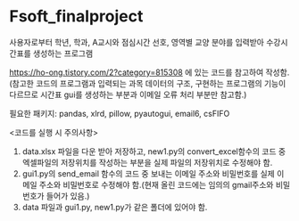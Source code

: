 # Fsoft_finalproject
사용자로부터 학년, 학과, A교시와 점심시간 선호, 영역별 교양 분야를 입력받아 수강시간표를 생성하는 프로그램

https://ho-ong.tistory.com/2?category=815308 에 있는 코드를 참고하여 작성함.
(참고한 코드의 프로그램과 입력되는 과목 데이터의 구조, 구현하는 프로그램의 기능이 다르므로 시간표 gui를 생성하는 부분과 이메일 오류 처리 부분만 참고함.)

필요한 패키지: pandas, xlrd, pillow, pyautogui, email6, csFIFO

<코드를 실행 시 주의사항>
1. data.xlsx 파일을 다운 받아 저장하고, new1.py의 convert_excel함수의 코드 중 엑셀파일의 저장위치를 작성하는 부분을 실제 파일의 저장위치로 수정해야 함.
2. gui1.py의 send_email 함수의 코드 중 보내는 이메일 주소와 비밀번호를 실제 이메일 주소와 비밀번호로 수정해야 함.(현재 올린 코드에는 임의의 gmail주소와 비밀번호가 들어가 있음.)
3. data 파일과 gui1.py, new1.py가 같은 폴더에 있어야 함.
